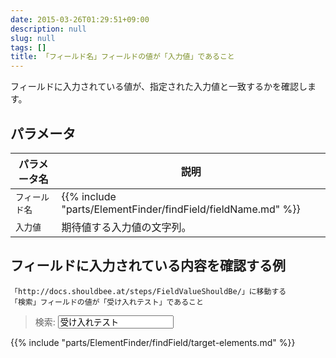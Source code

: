 ```yaml
---
date: 2015-03-26T01:29:51+09:00
description: null
slug: null
tags: []
title: 「フィールド名」フィールドの値が「入力値」であること
---
```


フィールドに入力されている値が、指定された入力値と一致するかを確認します。

## パラメータ

パラメータ名 | 説明
------|---------
`フィールド名` | {{% include "parts/ElementFinder/findField/fieldName.md" %}} 
`入力値` | 期待値する入力値の文字列。

## フィールドに入力されている内容を確認する例

```
「http://docs.shouldbee.at/steps/FieldValueShouldBe/」に移動する
「検索」フィールドの値が「受け入れテスト」であること
```

<blockquote>
<label>検索: <input type="text" id="sample_input" value="受け入れテスト" /></label>
</blockquote>

{{% include "parts/ElementFinder/findField/target-elements.md" %}}

